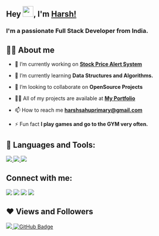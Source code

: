 ## Hey <img src="https://tenor.com/view/wave-emoji-pixel-gif-22360220.gif" width="29px">, I'm [Harsh!](https://harshsahu.me)
<h3>I'm a passionate Full Stack Developer from India.</h3>


## 🙋‍♂️ About me

- 🔭 I’m currently working on **[Stock Price Alert System](https://covid-19-tracker-e4bda.web.app/)**

- 🌱 I’m currently learning **Data Structures and Algorithms.**

- 👯 I’m looking to collaborate on **OpenSource Projects**

- 👨‍💻 All of my projects are available at **[My Portfolio](https://harshsahu.me)**

- 📫 How to reach me **harshsahuprimary@gmail.com**

- ⚡ Fun fact **I play games and go to the GYM very often.**

## 🚀 Languages and Tools:

<p align="left"> 
    <a href="https://www.java.com" target="_blank"> <img src="https://img.icons8.com/color/48/000000/java-coffee-cup-logo.png"/> </a>
    <a href="https://www.python.org" target="_blank"> <img src="https://img.icons8.com/color/48/000000/python.png"/> </a> 
    <a style="padding-right:8px;" href="https://www.mysql.com/" target="_blank"> <img src="https://img.icons8.com/fluent/50/000000/mysql-logo.png"/> </a>
</p>




## Connect with me:
<p align="left">

<a href = "https://www.linkedin.com/in/harshee/"><img src="https://img.icons8.com/fluent/48/000000/linkedin.png"/></a>
<a href = "https://twitter.com/Harsh_Sahooo"><img src="https://img.icons8.com/fluent/48/000000/twitter.png"/></a>
<a href = "https://www.instagram.com/harsh.___.sahu/"><img src="https://img.icons8.com/fluent/48/000000/instagram-new.png"/></a>
<a href = "https://www.youtube.com/channel/UCGtxpuQjsm54nl-RKrmO_SA"><img src="https://img.icons8.com/color/48/000000/youtube-play.png"/></a>

</p>

## ❤ Views and Followers
<a href="https://github.com/harsh-sahoo/github-profile-views-counter">
    <img src="https://komarev.com/ghpvc/?username=harsh-sahoo">
</a>
<a href="https://github.com/harsh-sahoo?tab=followers"><img src="https://img.shields.io/github/followers/harsh-sahoo?label=Followers&style=social" alt="GitHub Badge"></a>
